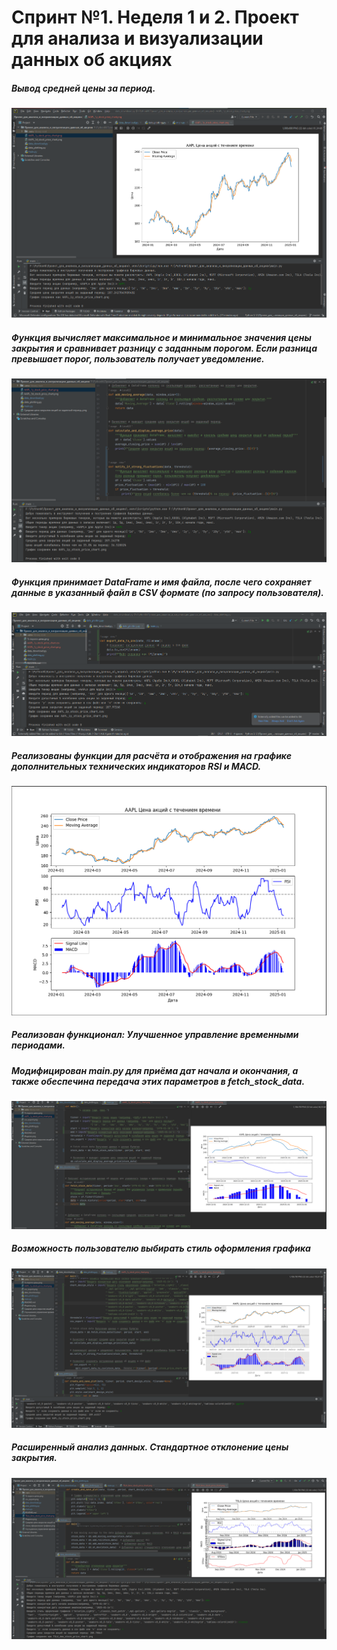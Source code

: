 <h1>Спринт №1. Неделя 1 и 2. Проект для анализа и визуализации данных об акциях</h1>
<h5>Вывод средней цены за период.</h5>
<img src="https://github.com/Lexa622/A-project-for-analyzing-and-visualizing-stock-data/blob/master/Средняя%20цена%20закрытия%20акций%20за%20заданный%20период..png">
<h5>Функция вычисляет максимальное и минимальное значения цены закрытия и сравнивает разницу с заданным порогом.
    Если разница превышает порог, пользователь получает уведомление.</h5>
<img src="https://github.com/Lexa622/A-project-for-analyzing-and-visualizing-stock-data/blob/master/%25%20порога%20цены.png">
<h5>Функция принимает DataFrame и имя файла, после чего сохраняет данные в указанный файл в CSV формате (по запросу пользователя).</h5>
<img src="https://github.com/Lexa622/A-project-for-analyzing-and-visualizing-stock-data/blob/master/csv_export.png">
<h5>Реализованы функции для расчёта и отображения на графике дополнительных технических индикаторов RSI и MACD.</h5>
<img src="https://github.com/Lexa622/A-project-for-analyzing-and-visualizing-stock-data/blob/master/Индюки.png">
<h5>Реализован функционал: Улучшенное управление временными периодами.</h5>
<h5>Модифицирован main.py для приёма дат начала и окончания, а также обеспечина передача этих параметров в fetch_stock_data.</h5>
<img src="https://github.com/Lexa622/A-project-for-analyzing-and-visualizing-stock-data/blob/master/Улучшенное%20управление%20временными%20периодами.png">
<h5>Возможность пользователю выбирать стиль оформления графика</h5>
<img src="https://github.com/Lexa622/A-project-for-analyzing-and-visualizing-stock-data/blob/master/стиль%20оформления%20графика.png">
<h5>Расширенный анализ данных. Стандартное отклонение цены закрытия.</h5>
<img src="https://github.com/Lexa622/A-project-for-analyzing-and-visualizing-stock-data/blob/master/Расширенный%20анализ%20данных.png">
